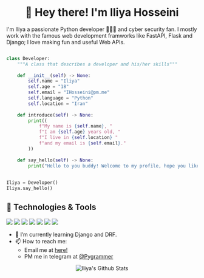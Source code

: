<h1 align="center">🤠 Hey there! I'm Iliya Hosseini</h1>

I'm Iliya a passionate Python developer 👨🏻‍💻 and cyber security fan. 
I mostly work with the famous web development framworks like FastAPI, Flask and Django; I love making fun and useful Web APIs.


```python

class Developer:
    """A class that describes a developer and his/her skills"""
    
    def __init__(self) -> None:
        self.name = "Iliya"
        self.age = "18"
        self.email = "IHosseini@pm.me"
        self.language = "Python"
        self.location = "Iran"
        
    def introduce(self) -> None:
        print((
            f"My name is {self.name}, "
            f"I am {self.age} years old, "
            f"I live in {self.location} "
            f"and my email is {self.email}."
        ))
        
    def say_hello(self) -> None:
        print("Hello to you buddy! Welcome to my profile, hope you like it!")
    
    
Iliya = Developer()
Iliya.say_hello()

```


## 🔧 Technologies & Tools

![](https://img.shields.io/badge/OS-Linux-informational?style=flat&logo=linux&logoColor=white&color=6aa6f8)
![](https://img.shields.io/badge/Editor-VS_Code-informational?style=flat&logo=visual-studio-code&logoColor=white&color=6aa6f8)
![](https://img.shields.io/badge/Code-Python-informational?style=flat&logo=python&logoColor=white&color=6aa6f8)
![](https://img.shields.io/badge/Shell-Bash-informational?style=flat&logo=gnu-bash&logoColor=white&color=6aa6f8)
![](https://img.shields.io/badge/Tools-PostgreSQL-informational?style=flat&logo=postgresql&logoColor=white&color=6aa6f8)
![](https://img.shields.io/badge/Tools-Docker-informational?style=flat&logo=docker&logoColor=white&color=6aa6f8)
![](https://img.shields.io/badge/Tools-Git-informational?style=flat&logo=git&logoColor=white&color=6aa6f8)

- 🔭 I’m currently learning Django and DRF.
- 📫 How to reach me:
  - Email me at [here!](mailto:IHosseini@pm.me)
  - PM me in telegram at [@Pygrammer](https://t.me/Pygrammer)

<p align="center"> <img src="https://github-readme-stats.vercel.app/api?username=IHosseini083&show_icons=true&theme=gotham" alt="Iliya's Github Stats" />
